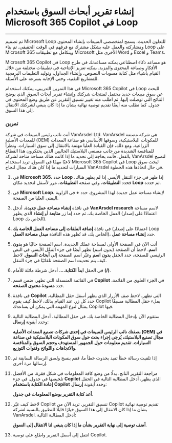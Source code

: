 
# إنشاء تقرير أبحاث السوق باستخدام Microsoft 365 Copilot في Loop
---
تم تصميم Microsoft Loop للتعاون الحديث. يسمح لمتخصصي المبيعات بإنشاء المحتوى ومشاركته والعمل عليه بشكل مشترك مع فرقهم في الوقت الحقيقي. تم بناء Loop على Microsoft 365 ويتكامل مع تطبيقات Microsoft الأخرى مثل Word و Excel و Teams.

Microsoft 365 Copilot في Loop هو مساعد ذكاء اصطناعي يمكنه مساعدتك في طرح الأفكار وصياغة المحتوى والمزيد. يمكنه تعزيز الإنتاجية في تطبيقات مختلفة من خلال القيام بأشياء مثل كتابة مسودات النصوص، وإنشاء الجداول، وتوليد التعليمات البرمجية للمشاريع التقنية، وحتى الإجابة بسرعة على الأسئلة.

في هذا التمرين التدريبي، يمكنك استخدام Microsoft 365 Copilot في Loop للبحث عن سوق مبيعات جديد محتمل لمنتجات شركتك وإنشاء تقرير أبحاث السوق الذي يوضح النتائج التي توصلت إليها. ثم اطلب منه تغيير تنسيق التقرير عن طريق وضع المحتوى في جدول. كما تطلب منه أيضًا تقديم توصية نهائية بشأن ما إذا كان ينبغي لشركتك الانتقال إلى هذا السوق.

### تمرين

أنت نائب رئيس المبيعات في شركة VanArsdel Ltd. VanArsdel هي شركة مصنعة للمعدات الأصلية (OEM) للمكونات البلاستيكية، وسوقها الأساسي هو صناعة المعدات الزراعية. ومع ذلك، فإن القيادة العليا مهتمة بالانتقال إلى سوق السيارات. ونظراً للمنافسة الشديدة من جانب مصنعي البلاستيك الحاليين الذين يحتكرون هذا القطاع بالفعل، فأنت بحاجة إلى تحديد ما إذا كانت هناك مساحة متاحة لشركة VanArsdel لتصبح لاعبًا مهمًا في السوق. تريد استخدام Microsoft 365 Copilot في Loop لبحث سوق السيارات لتحديد ما إذا كان هناك مجال لنجاح VanArsdel في حال اتخاذها هذه الخطوة.

1.  في **Microsoft 365**، حدد **Loop** إذا ظهر في جزء التنقل الأيسر. إذا لم يظهر هناك، فحدد **التطبيقات**، وفي صفحة **التطبيقات**، مرر لأسفل لتحديد مكان **Loop** ثم حدده.
2.  في **Microsoft Loop**، لإنشاء مساحة عمل جديدة لهذا المشروع، حدد **+** في الزاوية اليمنى العليا من الصفحة.
3.  في نافذة **إنشاء مساحة عمل جديدة**، أدخل **VanArsdel research** لاسم مساحة العمل الخاصة بك، ثم حدد إما زر **متابعة** أو **إنشاء** الذي يظهر (اعتمادًا على إصدار Loop الخاص بك).
4.  في نافذة **إضافة الملفات إلى مساحة العمل الخاصة بك** (اعتمادًا على إصدار Loop الخاص بك، قد تُظهر هذه النافذة **مبدل مساحة العمل**)، حدد **إنشاء مساحة عمل**.
5.  أنت الآن في الصفحة الأولى لمساحة عملك الجديدة. اسم الصفحة حاليًا هو **بدون اسم**. لاحظ أن الصفحة (بدون اسم) تظهر أيضًا في جزء التنقّل الأيسر. في النص الرئيسي للصفحة، حدد الحقل **بدون اسم** وغيّر اسم الصفحة إلى **أبحاث السوق**. لاحظ كيف يتم تحديث اسم الصفحة تلقائيًا في جزء التنقل.
6.  في الحقل **ابدأ الكتابة...**، أدخل شرطة مائلة للأمام **(/)**.
7.  في القائمة المنسدلة التي تظهر، ضمن قسم **Copilot** في الجزء العلوي من القائمة، حدد **مسودة محتوى الصفحة**.
8.  في نافذة **Copilot** التي تظهر، لاحظ صف الأزرار الذي يظهر أسفل حقل المطالبة. حدد كل زر. عند القيام بذلك، لاحظ كيف يقوم Copilot بملء حقل المطالبة مسبقًا بمثال لنوع المهمة التي يمكن أن يساعدك Copilot فيها.
9.  ستقوم الآن بإدخال المطالبة الخاصة بك. في حقل المطالبة، أدخل المطالبة التالية وحدد أيقونة **إرسال**:
    
    **بصفتك نائب الرئيس للمبيعات في إحدى شركات تصنيع المعدات الأصلية (OEM) في مجال تصنيع البلاستيك، يُرجى إجراء بحث حول سوق المكونات البلاستيكية في صناعة السيارات. تقديم معلومات حول الجمهور المستهدف وحجم السوق والمنافسة والاتجاهات واللوائح وقنوات التوزيع**.
10. إذا تلقيت رسالة خطأ تفيد بحدوث خطأ ما، فقم بنسخ ولصق الرسالة السابقة ثم إرسالها مرة أخرى.
11. مراجعة التقرير الناتج. بدلًا من وضع كافة المعلومات في شكل فقرة، من الأفضل تلخيصها في جدول. في جزء **Copilot** الذي يظهر، أدخل المطالبة التالية في الحقل **إعادة الكتابة باستخدام Copilot** وحدد أيقونة **إرسال**:
    
    **أعد كتابة التقرير بوضع المعلومات في جدول**.
12. لاحظ كيف غيّر Copilot تنسيق التقرير. تريد الآن من Copilot تقديم توصية نهائية بشأن ما إذا كان الانتقال إلى هذا السوق خيارًا قابلًا للتطبيق بالنسبة لشركة VanArsdel. أدخل المطالبة التالية:
    
    **أضف توصية إلى نهاية التقرير بشأن ما إذا كان ينبغي لنا الانتقال إلى السوق**.
13. انتقل إلى أسفل التقرير واطلع على توصية Copilot.
